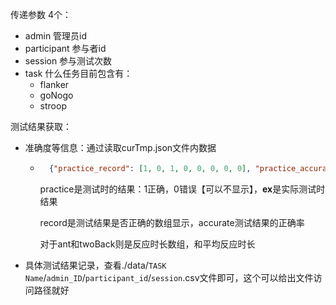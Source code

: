 
传递参数 4个：
 -  admin 管理员id
 -  participant 参与者id
 -  session 参与测试次数
 - task 什么任务目前包含有：
    - flanker
    - goNogo
    - stroop


测试结果获取：

- 准确度等信息：通过读取curTmp.json文件内数据

	- ```json
		{"practice_record": [1, 0, 1, 0, 0, 0, 0, 0], "practice_accurate": 0.25, "ex_record": [0, 0, 0, 0], "ex_accurate": 0.0}
		```

		practice是测试时的结果：1正确，0错误【可以不显示】，**ex**是实际测试时结果

		record是测试结果是否正确的数组显示，accurate测试结果的正确率

		对于ant和twoBack则是反应时长数组，和平均反应时长

- 具体测试结果记录，查看./data/`TASK Name`/`admin_ID`/`participant_id`/`session`.csv文件即可，这个可以给出文件访问路径就好
